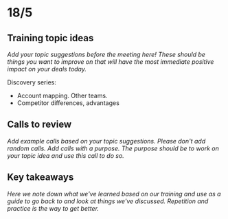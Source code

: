 # 18/5

## Training topic ideas

_Add your topic suggestions before the meeting here! These should be things you want to improve on that will have the most immediate positive impact on your deals today._&#x20;

Discovery series:

* Account mapping. Other teams.
* Competitor differences, advantages

## Calls to review

_Add example calls based on your topic suggestions. Please don't add random calls. Add calls with a purpose. The purpose should be to work on your topic idea and use this call to do so._

## Key takeaways

_Here we note down what we've learned based on our training and use as a guide to go back to and look at things we've discussed. Repetition and practice is the way to get better._
